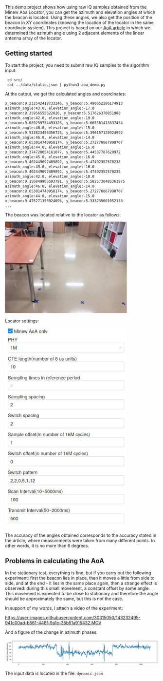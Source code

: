 This demo project shows how using raw IQ samples obtained from the Minew Aoa Locator, you can get the azimuth and elevation angles at which the beacon is located. Using these angles, we also get the position of the beacon in XY coordinates (knowing the location of the locator in the same coordinate system). This project is based on our [AoA article](https://navigine.com/blog/using-angle-of-arrival-for-direction-finding-with-bluetooth/) in which we determined the azimuth angle using 2 adjacent elements of the linear antenna array of the locator.

## Getting started

To start the project, you need to submit raw IQ samples to the algorithm input:

```
 cd src/
 cat ../data/static.json | python3 aoa_demo.py 
```

At the output, we get the calculated angles and coordinates:

```
x_beacon:9.232542418733246, y_beacon:5.490652286174913
azimuth_angle:43.0, elevation_angle:-17.0
x_beacon:9.25956555622026, y_beacon:5.517626370851988
azimuth_angle:42.0, elevation_angle:-19.0
x_beacon:9.089259754493328, y_beacon:5.665581413837454
azimuth_angle:46.0, elevation_angle:-15.0
x_beacon:9.533823456356725, y_beacon:5.396157120924992
azimuth_angle:46.0, elevation_angle:-14.0
x_beacon:9.653014740958174, y_beacon:5.272770867998707
azimuth_angle:44.0, elevation_angle:-16.0
x_beacon:9.374720054161077, y_beacon:5.44537787620972
azimuth_angle:45.0, elevation_angle:-16.0
x_beacon:9.402449692489892, y_beacon:5.47492352570238
azimuth_angle:45.0, elevation_angle:-16.0
x_beacon:9.402449692489892, y_beacon:5.47492352570238
azimuth_angle:42.0, elevation_angle:-18.0
x_beacon:9.156849906593791, y_beacon:5.5825730485361875
azimuth_angle:46.0, elevation_angle:-14.0
x_beacon:9.653014740958174, y_beacon:5.272770867998707
azimuth_angle:44.0, elevation_angle:-15.0
x_beacon:9.475271358924696, y_beacon:5.333235601052133
...
```

The beacon was located relative to the locator as follows:

<img src="img/location.jpg" alt="img/location.jpg" width="400"/>

Locator settings:

<img src="img/locator_settings.jpg" alt="img/locator_settings.jpg" width="400"/>

The accuracy of the angles obtained corresponds to the accuracy stated in the article, where measurements were taken from many different points. In other words, it is no more than 6 degrees.

## Problems in calculating the AoA 

In the stationary test, everything is fine, but if you carry out the following experiment: first the beacon lies in place, then it moves a little from side to side, and at the end - it lies in the same place again, then a strange effect is observed: during this small movement, a constant offset by some angle. This movement is expected to be close to stationary and therefore the angle should be approximately the same, but this is not the case.

In support of my words, I attach a video of the experiment:


https://user-images.githubusercontent.com/30315050/143232495-941c00ad-b561-448f-9a1e-35b51a915432.MOV


And a figure of the change in azimuth phases:

![dynamic_azimuth_phases](img/dynamic_azimuth_phases.jpg)

The input data is located in the file: `dynamic.json`
